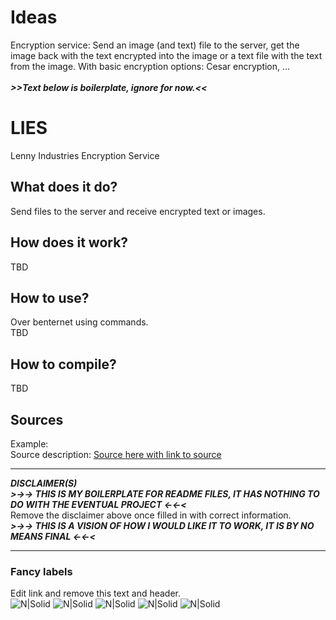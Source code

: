 # Ideas
Encryption service: Send an image (and text) file to the server, get the image back with the text encrypted into the image or a text file with the text from the image. With basic encryption options: Cesar encryption, ...<br/>
<br/>***>>Text below is boilerplate, ignore for now.<<***<br/>
# LIES
Lenny Industries Encryption Service
## What does it do?
Send files to the server and receive encrypted text or images.
## How does it work?
TBD
## How to use?
Over benternet using commands.<br/>
TBD
## How to compile?
TBD
## Sources
Example:<br/>
Source description: [Source here with link to source](https://www.youtube.com/watch?v=dQw4w9WgXcQ)<br/>

---
***DISCLAIMER(S)***<br/>
***>->-> THIS IS MY BOILERPLATE FOR README FILES, IT HAS NOTHING TO DO WITH THE EVENTUAL PROJECT <-<-<***<br/>
Remove the disclaimer above once filled in with correct information.<br/>
***>->-> THIS IS A VISION OF HOW I WOULD LIKE IT TO WORK, IT IS BY NO MEANS FINAL <-<-<***<br/>

---
### Fancy labels
Edit link and remove this text and header.<br/>
![N|Solid](https://img.shields.io/github/last-commit/LennyIndustries/LIES) ![N|Solid](https://img.shields.io/github/repo-size/LennyIndustries/LIES) ![N|Solid](https://img.shields.io/tokei/lines/github/LennyIndustries/LIES) ![N|Solid](https://img.shields.io/github/issues/LennyIndustries/LIES) ![N|Solid](https://img.shields.io/github/issues-pr/LennyIndustries/LIES)
